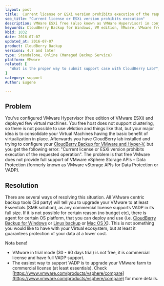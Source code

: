```yaml
---
layout: post
title:  Current license or ESXi version prohibits execution of the requested operation
seo_title: "Current license or ESXi version prohibits execution"
description: VMWare ESXi free (also known as VMWare Hypervisor) in conjunction with CloudBerry lab can fire up this error.
keywords: CloudBerry Backup for Windows, VM edition, VMware, VMware free edition, VMware Hypervisor
kbid: 1032
date: 2016-07-07
updated_at: 2016-07-07
product: CloudBerry Backup
versions: 4.7 and later
type: Standalone, Online (Managed Backup Service)
platform: VMware
related: [
  "What is the proper way to submit support case with CloudBerry Lab?",
]
category: support
Author: Eugene

---
```

## Problem

You've configured VMware Hypervisor (free edition of VMware ESXi) and deployed few virtual machines. You free host does not support clustering, so there is not possible to use vMotion and things like that, but your major idea is to consolidate your Virtual Machines having the basic benefit of virtualization in place. Afterwards you have CloudBerry lab installed and trying to configure your [CloudBerry Backup for VMware and Hyper-V][64712d4c], but you get the following error: "Current license or ESXi version prohibits execution of the requested operation". The problem is that free VMware does not provide full support of VMware vSphere Storage APIs – Data Protection (formerly known as VMware vStorage APIs for Data Protection or VADP).

  [64712d4c]: http://www.cloudberrylab.com/vm "CloudBerry Backup for VMware and Hyper-V"

## Resolution

There are several ways of resolving this situation. All VMware centric backup tools (3d party) will tell you to upgrade your VMware to at least Essentials (SMB solution), as any commercial license supports VADP in its full size.
If it is not possible for certain reason (no budget etc), there is agent for certain OS platform, that you can deploy and use (i.e. [CloudBerry Backup for Windows][98182174] or [Linux backup][d14353a4] or [Mac OS X][8f92c9f6]). This is not something you would like to have with your Virtual ecosystem, but at least it guarantees protection of your data at a lower cost.

  [98182174]: http://www.cloudberrylab.com/cloud-backup-windows-desktop.aspx "CloudBerry Backup for Windows"
  [d14353a4]: http://www.cloudberrylab.com/backuplinux.aspx "Linux backup"
  [8f92c9f6]: http://www.cloudberrylab.com/backupmac.aspx "Backup for Mac OS X"

Nota bene!

*  VMware in trial mode (30 - 60 days trial) is not free, it is commercial license and have full VADP support.
*  The easiest way to support VADP is to upgrade your VMware farm to commercial license (at least essentials). Check [https://www.vmware.com/products/vsphere/compare](https://www.vmware.com/products/vsphere/compare) for more details.
